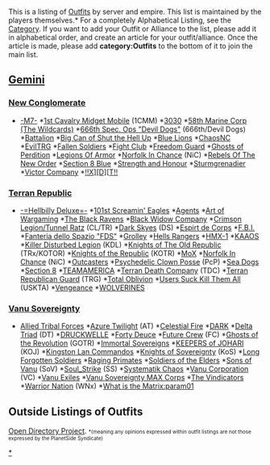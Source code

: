 This is a listing of [Outfits](Outfit "wikilink") by server and empire.
This list is maintained by the players themselves.\* For a completely
Alphabetical Listing, see the [Category](:Category:Outfits "wikilink").
If you want to add your Outfit or Alliance to the list, please add it in
alphabetical order, and create an article for your outfit/alliance. Once
the article is made, please add **category:Outfits** to the bottom of it
to join the main list.

## [Gemini](Gemini "wikilink")

### [New Conglomerate](New_Conglomerate "wikilink")

-   [-M7-](-M7- "wikilink") \*[1st Cavalry Midget
    Mobile](1st_Cavalry_Midget_Mobile "wikilink") (1CMM)
    \*[3030](3030 "wikilink") \*[58th Marine Corp (The
    Wildcards)](58th_Marine_Corp_(The_Wildcards) "wikilink") \*[666th
    Spec. Ops "Devil Dogs"](666th_Spec._Ops_"Devil_Dogs" "wikilink")
    (666th/Devil Dogs) \*[Battalion](Battalion "wikilink") \*[Big Can of
    Shut the Hell Up](Big_Can_of_Shut_the_Hell_Up "wikilink") \*[Blue
    Lions](Blue_Lions "wikilink") \*[ChaosNC](ChaosNC "wikilink")
    \*[EvilTRG](EvilTRG "wikilink") \*[Fallen
    Soldiers](Fallen_Soldiers "wikilink") \*[Fight
    Club](Fight_Club "wikilink") \*[Freedom
    Guard](Freedom_Guard "wikilink") \*[Ghosts of
    Perdition](Ghosts_of_Perdition "wikilink") \*[Legions Of
    Armor](Legions_Of_Armor "wikilink") \*[Norfolk In
    Chance](Norfolk_In_Chance "wikilink") (NiC) \*[Rebels Of The New
    Order](Rebels_Of_The_New_Order "wikilink") \*[Section 8
    Blue](Section_8_Blue "wikilink") \*[Strength and
    Honour](Strength_and_Honour "wikilink")
    \*[Sturmgrenadier](Sturmgrenadier "wikilink") \*[Victor
    Company](Victor_Company "wikilink")
    \*[!!X\]\[D\]\[T!!](XDT "wikilink")

### [Terran Republic](Terran_Republic "wikilink")

-   [-=Hellbilly Deluxe=-](-=Hellbilly_Deluxe=- "wikilink") \*[101st
    Screamin' Eagles](101st_Screamin'_Eagles "wikilink")
    \*[Agents](Agents "wikilink") \*[Art of
    Wargaming](Art_of_Wargaming "wikilink") \*[The Black
    Ravens](The_Black_Ravens "wikilink") \*[Black Widow
    Company](Black_Widow_Company "wikilink") \*[Crimson Legion/Tunnel
    Ratz](Crimson_Legion/Tunnel_Ratz "wikilink") (CL/TR) \*[Dark
    Skyes](Dark_Skyes "wikilink") (DS) \*[Espirt de
    Corps](Espirt_de_Corps "wikilink") \*[F.B.I.](F.B.I. "wikilink")
    \*[Fanteria dello Spazio
    "FDS"](Fanteria_dello_Spazio_"FDS" "wikilink")
    \*[Grolley](Grolley "wikilink") \*[Hells
    Rangers](Hells_Rangers "wikilink") \*[HMX-1](HMX-1 "wikilink")
    \*[KAAOS](KAAOS "wikilink") \*[Killer Disturbed
    Legion](Killer_Disturbed_Legion "wikilink") (KDL) \*[Knights of The
    Old Republic](Knights_of_The_Old_Republic "wikilink") (TRx/KOTOR)
    \*[Knights of the Republic](Knights_of_the_Republic "wikilink")
    (KOTR) \*[MoX](MoX "wikilink") \*[Norfolk In
    Chance](Norfolk_In_Chance "wikilink") (NiC)
    \*[Outcasters](Outcasters "wikilink") \*[Psychedelic Clown
    Posse](Psychedelic_Clown_Posse "wikilink") (PcP) \*[Sea
    Dogs](Sea_Dogs "wikilink") \*[Section 8](Section_8_Blue "wikilink")
    \*[TEAMAMERICA](TEAMAMERICA "wikilink") \*[Terran Death
    Company](Terran_Death_Company "wikilink") (TDC) \*[Terran Republican
    Guard](Terran_Republican_Guard "wikilink") (TRG) \*[Total
    Oblivion](Total_Oblivion "wikilink") \*[Users Suck Kill Them
    All](Users_Suck_Kill_Them_All "wikilink") (USKTA)
    \*[Vengeance](Vengeance "wikilink")
    \*[WOLVERINES](WOLVERINES "wikilink")

### [Vanu Sovereignty](Vanu_Sovereignty "wikilink")

-   [Allied Tribal Forces](Allied_Tribal_Forces "wikilink") \*[Azure
    Twilight](Azure_Twilight "wikilink") (AT) \*[Celestial
    Fire](Celestial_Fire "wikilink") \*[DARK](DARK "wikilink") \*[Delta
    Triad](Delta_Triad "wikilink") (DT)
    \*[DRUCKWELLE](DRUCKWELLE "wikilink") \*[Forty
    Deuce](Forty_Deuce "wikilink") \*[Future
    Crew](Future_Crew "wikilink") (FC) \*[Ghosts of the
    Revolution](Ghosts_of_the_Revolution "wikilink") (GOTR) \*[Immortal
    Sovereigns](Immortal_Sovereigns "wikilink") \*[KEEPERS of
    JOHARI](KEEPERS_of_JOHARI "wikilink") (KOJ) \*[Kingston Lan
    Commandos](Kingston_Lan_Commandos "wikilink") \*[Knights of
    Sovereignty](Knights_of_Sovereignty "wikilink") (KoS) \*[Long
    Forgotten Soldiers](Long_Forgotten_Soldiers "wikilink") \*[Raging
    Primates](Raging_Primates "wikilink") \*[Soldiers of the
    Elders](Soldiers_of_the_Elders "wikilink") \*[Sons of
    Vanu](Sons_of_Vanu "wikilink") (SoV)
    \*[Soul_Strike](Soul_Strike "wikilink") (SS) \*[Systematik
    Chaos](Systematik_Chaos "wikilink") \*[Vanu
    Corporation](Vanu_Corporation "wikilink") (VC) \*[Vanu
    Exiles](Vanu_Exiles "wikilink") \*[Vanu Sovereignty MAX
    Corps](Vanu_Sovereignty_MAX_Corps "wikilink") \*[The
    Vindicators](The_Vindicators "wikilink") \*[Warrior
    Nation](Warrior_Nation "wikilink") (WNx) \*[What is the
    Matrix:param01](What_is_the_Matrix:param01 "wikilink")

## Outside Listings of Outfits

[Open Directory
Project](http://dmoz.org/Games/Video_Games/Shooter/Massive_Multiplayer_Online/PlanetSide/Outfits/).
<font size=1>\*(meaning any opinions expressed within outfit listings
are not those expressed by the PlanetSide Syndicate)</font>

[\*](Category:Outfits "wikilink")